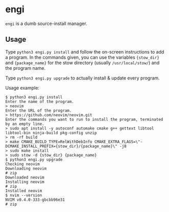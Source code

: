 # engi

`engi` is a dumb source-install manager.

## Usage

Type `python3 engi.py install` and follow the on-screen instructions to add a
program. In the commands given, you can use the variables `{stow_dir}` and
`{package_name}` for the stow directory (usually `/usr/local/stow/`) and the
program name.

Type `python3 engi.py upgrade` to actually install & update every program.

Usage example:
```shell
$ python3 engi.py install
Enter the name of the program.
> neovim
Enter the URL of the program.
> https://github.com/neovim/neovim.git
Enter the commands you want to run to install the program, terminated by an empty line.
> sudo apt install -y autoconf automake cmake g++ gettext libtool libtool-bin ninja-build pkg-config unzip
> rm -rf build
> make CMAKE_BUILD_TYPE=RelWithDebInfo CMAKE_EXTRA_FLAGS=\"-DCMAKE_INSTALL_PREFIX={stow_dir}/{package_name}\" -j8
> sudo make install
> sudo stow -d {stow_dir} {package_name}
$ python3 engi.py upgrade
Checking neovim
Downloading neovim
# zip
Downloaded neovim
Installing neovim
# zip
Installed neovim
$ nvim --version
NVIM v0.4.0-333-gbcbb96e31
# zip
```
